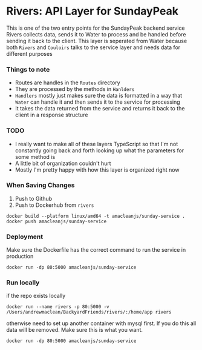 # Rivers: API Layer for SundayPeak

This is one of the two entry points for the SundayPeak backend service
Rivers collects data, sends it to Water to process and be handled before sending it back to the client.
This layer is seperated from Water because both `Rivers` and `Couloirs` talks to the service layer and needs data for different purposes

### Things to note

- Routes are handles in the `Routes` directory
- They are processed by the methods in `Hanlders`
- `Handlers` mostly just makes sure the data is formatted in a way that `Water` can handle it and then sends it to the service for processing
- It takes the data returned from the service and returns it back to the client in a response structure

### TODO

- I really want to make all of these layers TypeScript so that I'm not constantly going back and forth looking up what the parameters for some method is
- A little bit of organization couldn't hurt
- Mostly I'm pretty happy with how this layer is organized right now

### When Saving Changes

1. Push to Github
2. Push to Dockerhub from `rivers`

```shell
docker build --platform linux/amd64 -t amacleanjs/sunday-service .
docker push amacleanjs/sunday-service
```

### Deployment

Make sure the Dockerfile has the correct command to run the service in production

```shell
docker run -dp 80:5000 amacleanjs/sunday-service
```

### Run locally

if the repo exists locally

```shell
docker run --name rivers -p 80:5000 -v /Users/andrewmaclean/BackyardFriends/rivers/:/home/app rivers
```

otherwise need to set up another container with mysql first. If you do this all data will be removed. Make sure this is what you want.

```shell
docker run -dp 80:5000 amacleanjs/sunday-service
```
